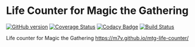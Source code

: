 # Life Counter for Magic the Gathering
[![GitHub version](https://badge.fury.io/gh/andrew-mikhailov%2Fmtg-life-counter.svg)](https://badge.fury.io/gh/andrew-mikhailov%2Fmtg-life-counter) [![Coverage Status](https://coveralls.io/repos/github/andrew-mikhailov/mtg-life-counter/badge.svg?branch=master)](https://coveralls.io/github/andrew-mikhailov/mtg-life-counter?branch=master) [![Codacy Badge](https://api.codacy.com/project/badge/Grade/2ff5c6593287432083e4a3b3782135ad)](https://www.codacy.com/app/andrew.mikhailov.18.01/mtg-life-counter?utm_source=github.com&amp;utm_medium=referral&amp;utm_content=andrew-mikhailov/mtg-life-counter&amp;utm_campaign=Badge_Grade) [![Build Status](https://travis-ci.org/andrew-mikhailov/mtg-life-counter.svg?branch=master)](https://travis-ci.org/andrew-mikhailov/mtg-life-counter)

Life counter for Magic the Gathering https://m7v.github.io/mtg-life-counter/
